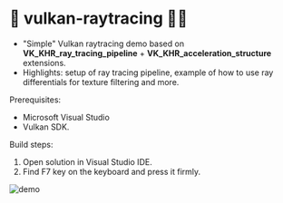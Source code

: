 # 🌋 vulkan-raytracing 🖖🏽

* "Simple" Vulkan raytracing demo based on __VK_KHR_ray_tracing_pipeline__ + __VK_KHR_acceleration_structure__ extensions.
* Highlights: setup of ray tracing pipeline, example of how to use ray differentials for texture filtering and more.

Prerequisites:
* Microsoft Visual Studio
* Vulkan SDK.

Build steps: 

1. Open solution in Visual Studio IDE.
2. Find F7 key on the keyboard and press it firmly.

![demo](https://user-images.githubusercontent.com/4964024/48605463-26722a00-e97d-11e8-9548-65de42d50c21.png)
